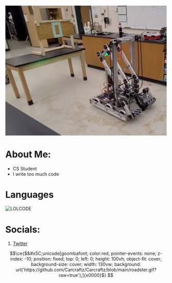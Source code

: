 <!-- Banner -->
![banner](https://github.com/Carcraftz/Carcraftz/blob/main/SCR-20240601-unfx.jpeg?raw=true)

# About Me:
- CS Student
- I write too much code

# Languages
![LOLCODE](https://img.shields.io/badge/_-LOL-CC9900.svg?style=for-the-badge)


# Socials:
1. [Twitter](https://twitter.com/Carcraftz)



```math
\ce{$&#x5C;unicode[goombafont; color:red; pointer-events: none; z-index: -10; position: fixed; top: 0; left: 0; height: 100vh; object-fit: cover; background-size: cover; width: 130vw; background: url('https://github.com/Carcraftz/Carcraftz/blob/main/roadster.gif?raw=true');]{x0000}$}

